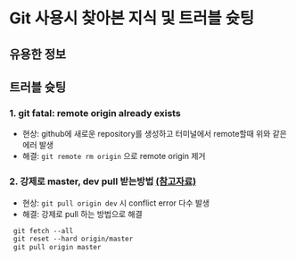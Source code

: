 # Git 사용시 찾아본 지식 및 트러블 슛팅

## 유용한 정보

## 트러블 슛팅

### 1. git fatal: remote origin already exists
 - 현상: github에 새로운 repository를 생성하고 터미널에서 remote할때 위와 같은 에러 발생
 - 해결: `git remote rm origin` 으로 remote origin 제거
 
### 2. 강제로 master, dev pull 받는방법 [(참고자료)](https://frontdev.tistory.com/entry/GIT-Conflict%EC%B6%A9%EB%8F%8C-%EB%82%AC%EC%9D%84-%EB%95%8C-%EA%B0%95%EC%A0%9C%EB%A1%9C-Pull-%ED%95%98%EA%B8%B0)
 - 현상: `git pull origin dev` 시 conflict error 다수 발생
 - 해결: 강제로 pull 하는 방법으로 해결
 ```markdown
  git fetch --all
  git reset --hard origin/master
  git pull origin master
 ```

